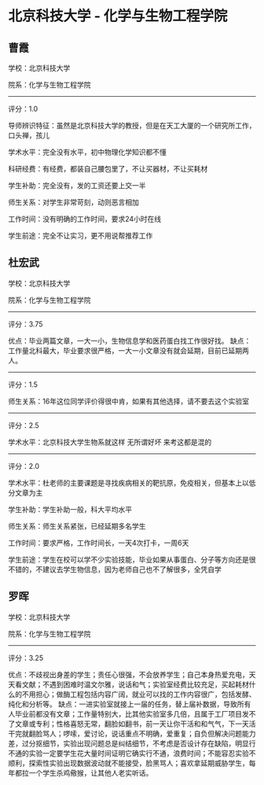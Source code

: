 # 北京科技大学 - 化学与生物工程学院

## 曹霞

学校：北京科技大学

院系：化学与生物工程学院

* * *

评分：1.0

导师辨识特征：虽然是北京科技大学的教授，但是在天工大厦的一个研究所工作，口头禅，孩儿

学术水平：完全没有水平，初中物理化学知识都不懂

科研经费：有经费，都装自己腰包里了，不让买器材，不让买耗材

学生补助：完全没有，发的工资还要上交一半

师生关系：对学生非常苛刻，动则恶言相加

工作时间：没有明确的工作时间，要求24小时在线

学生前途：完全不让实习，更不用说帮推荐工作

## 杜宏武

学校：北京科技大学

院系：化学与生物工程学院

* * *

评分：3.75

优点：毕业两篇文章，一大一小，生物信息学和医药蛋白找工作很好找。
缺点：工作量北科最大，毕业要求很严格，一大一小文章没有就会延期，目前已延期两人。

* * *

评分：1.5

师生关系：16年这位同学评价得很中肯，如果有其他选择，请不要去这个实验室

* * *

评分：2.5

学术水平：北京科技大学生物系就这样 无所谓好坏 来考这都是混的

* * *

评分：2.0

学术水平：杜老师的主要课题是寻找疾病相关的靶抗原，免疫相关，但基本上以低分文章为主

学生补助：学生补助一般，科大平均水平

师生关系：师生关系紧张，已经延期多名学生

工作时间：要求严格，工作时间长，一天4次打卡，一周6天

学生前途：学生在校可以学不少实验技能，毕业如果从事蛋白、分子等方向还是很不错的，不建议去学生物信息，因为老师自己也不了解很多，全凭自学

## 罗晖

学校：北京科技大学

院系：化学与生物工程学院

* * *

评分：3.25

优点：不歧视出身差的学生；责任心很强，不会放养学生；自己本身热爱充电，天天看文献；不遇到困难时温文尔雅，说话和气；实验室经费比较充足，买起耗材什么的不用担心；做酶工程包括内容广阔，就业可以找的工作内容很广，包括发酵、纯化和分析等。
缺点：一进实验室就接上一届的任务，替上届补数据，导致所有人毕业前都没有文章；工作量特别大，比其他实验室多几倍，且属于工厂项目发不了文章或专利；性格喜怒无常，翻脸如翻书，前一天让你干活和和气气，下一天活干完就翻脸骂人；啰嗦，爱讨论，说话重点不明确，爱重复；自负但解决问题能力差，过分抠细节，实验出现问题总是纠结细节，不考虑是否设计存在缺陷，明显行不通的实验一定要学生花大量时间证明它确实行不通，浪费时间；不能容忍实验不顺利，探索性实验出现数据波动就不能接受，脸黑骂人；喜欢拿延期威胁学生，每年都拉一个学生杀鸡儆猴，让其他人老实听话。